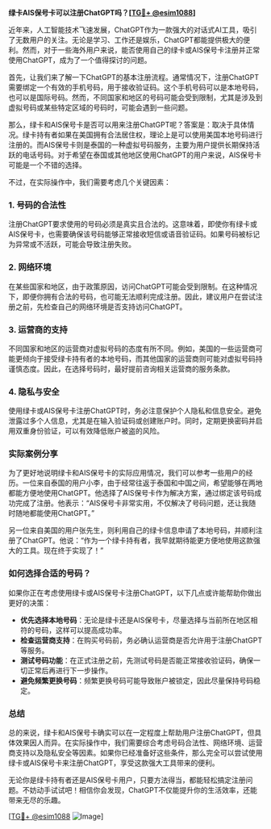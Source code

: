 **绿卡AIS保号卡可以注册ChatGPT吗？[[TG💪+ @esim1088](https://t.me/s/esim1088)]**

近年来，人工智能技术飞速发展，ChatGPT作为一款强大的对话式AI工具，吸引了无数用户的关注。无论是学习、工作还是娱乐，ChatGPT都能提供极大的便利。然而，对于一些海外用户来说，能否使用自己的绿卡或AIS保号卡注册并正常使用ChatGPT，成为了一个值得探讨的问题。

首先，让我们来了解一下ChatGPT的基本注册流程。通常情况下，注册ChatGPT需要绑定一个有效的手机号码，用于接收验证码。这个手机号码可以是本地号码，也可以是国际号码。然而，不同国家和地区的号码可能会受到限制，尤其是涉及到虚拟号码或某些特定区域的号码时，可能会遇到一些问题。

那么，绿卡和AIS保号卡是否可以用来注册ChatGPT呢？答案是：取决于具体情况。绿卡持有者如果在美国拥有合法居住权，理论上是可以使用美国本地号码进行注册的。而AIS保号卡则是泰国的一种虚拟号码服务，主要为用户提供长期保持活跃的电话号码。对于希望在泰国或其他地区使用ChatGPT的用户来说，AIS保号卡可能是一个不错的选择。

不过，在实际操作中，我们需要考虑几个关键因素：

### 1. **号码的合法性**
   注册ChatGPT要求使用的号码必须是真实且合法的。这意味着，即使你有绿卡或AIS保号卡，也需要确保该号码能够正常接收短信或语音验证码。如果号码被标记为异常或不活跃，可能会导致注册失败。

### 2. **网络环境**
   在某些国家和地区，由于政策原因，访问ChatGPT可能会受到限制。在这种情况下，即便你拥有合法的号码，也可能无法顺利完成注册。因此，建议用户在尝试注册之前，先检查自己的网络环境是否支持访问ChatGPT。

### 3. **运营商的支持**
   不同国家和地区的运营商对虚拟号码的态度有所不同。例如，美国的一些运营商可能更倾向于接受绿卡持有者的本地号码，而其他国家的运营商则可能对虚拟号码持谨慎态度。因此，在选择号码时，最好提前咨询相关运营商的服务条款。

### 4. **隐私与安全**
   使用绿卡或AIS保号卡注册ChatGPT时，务必注意保护个人隐私和信息安全。避免泄露过多个人信息，尤其是在输入验证码或创建账户时。同时，定期更换密码并启用双重身份验证，可以有效降低账户被盗的风险。

### 实际案例分享

为了更好地说明绿卡和AIS保号卡的实际应用情况，我们可以参考一些用户的经历。一位来自泰国的用户小李，由于经常往返于泰国和中国之间，希望能够在两地都能方便地使用ChatGPT。他选择了AIS保号卡作为解决方案，通过绑定该号码成功完成了注册。他表示：“AIS保号卡非常实用，不仅解决了号码问题，还让我随时随地都能使用ChatGPT。”

另一位来自美国的用户张先生，则利用自己的绿卡信息申请了本地号码，并顺利注册了ChatGPT。他说：“作为一个绿卡持有者，我早就期待能更方便地使用这款强大的工具。现在终于实现了！”

### 如何选择合适的号码？

如果你正在考虑使用绿卡或AIS保号卡注册ChatGPT，以下几点或许能帮助你做出更好的决策：

- **优先选择本地号码**：无论是绿卡还是AIS保号卡，尽量选择与当前所在地区相符的号码，这样可以提高成功率。
- **检查运营商支持**：在购买号码前，务必确认运营商是否允许用于注册ChatGPT等服务。
- **测试号码功能**：在正式注册之前，先测试号码是否能正常接收验证码，确保一切正常后再进行下一步操作。
- **避免频繁更换号码**：频繁更换号码可能导致账户被锁定，因此尽量保持号码稳定。

### 总结

总的来说，绿卡和AIS保号卡确实可以在一定程度上帮助用户注册ChatGPT，但具体效果因人而异。在实际操作中，我们需要综合考虑号码合法性、网络环境、运营商支持以及隐私安全等因素。如果你已经准备好这些条件，那么完全可以尝试使用绿卡或AIS保号卡来注册ChatGPT，享受这款强大工具带来的便利。

无论你是绿卡持有者还是AIS保号卡用户，只要方法得当，都能轻松搞定注册问题。不妨动手试试吧！相信你会发现，ChatGPT不仅能提升你的生活效率，还能带来无尽的乐趣。

[[TG💪+ @esim1088](https://t.me/s/esim1088) ![Image](https://i.postimg.cc/4NQfJmqS/Snipaste-2025-05-13-00-14-12.png)]